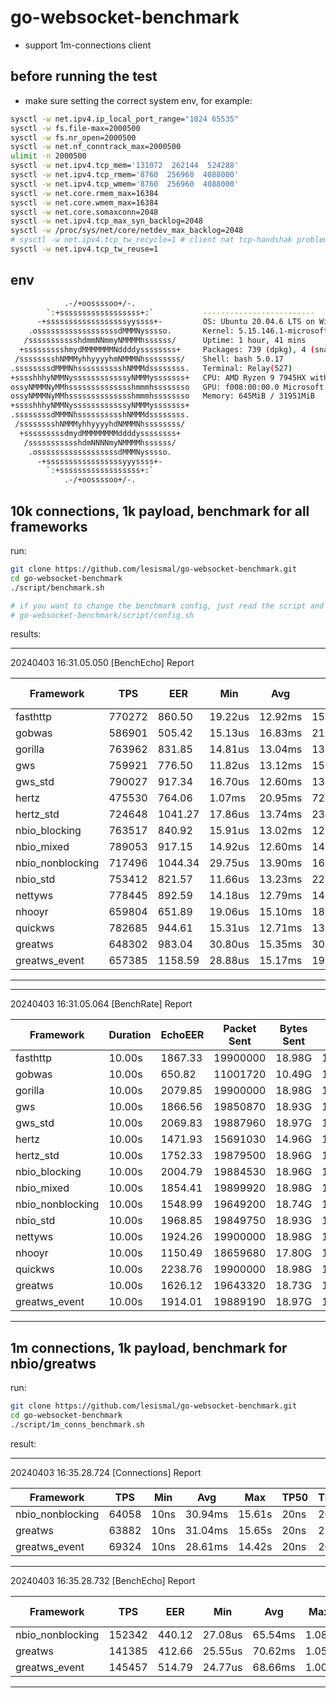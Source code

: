 # go-websocket-benchmark
- support 1m-connections client

## before running the test
- make sure setting the correct system env, for example:

```sh
sysctl -w net.ipv4.ip_local_port_range="1024 65535"
sysctl -w fs.file-max=2000500
sysctl -w fs.nr_open=2000500
sysctl -w net.nf_conntrack_max=2000500
ulimit -n 2000500
sysctl -w net.ipv4.tcp_mem='131072  262144  524288'
sysctl -w net.ipv4.tcp_rmem='8760  256960  4088000'
sysctl -w net.ipv4.tcp_wmem='8760  256960  4088000'
sysctl -w net.core.rmem_max=16384
sysctl -w net.core.wmem_max=16384
sysctl -w net.core.somaxconn=2048
sysctl -w net.ipv4.tcp_max_syn_backlog=2048
sysctl -w /proc/sys/net/core/netdev_max_backlog=2048
# sysctl -w net.ipv4.tcp_tw_recycle=1 # client nat tcp-handshak problem
sysctl -w net.ipv4.tcp_tw_reuse=1
```

## env
```sh
            .-/+oossssoo+/-.               
        `:+ssssssssssssssssss+:`           -------------------------
      -+ssssssssssssssssssyyssss+-         OS: Ubuntu 20.04.6 LTS on Windows 10 x86_64
    .ossssssssssssssssssdMMMNysssso.       Kernel: 5.15.146.1-microsoft-standard-WSL2
   /ssssssssssshdmmNNmmyNMMMMhssssss/      Uptime: 1 hour, 41 mins
  +ssssssssshmydMMMMMMMNddddyssssssss+     Packages: 739 (dpkg), 4 (snap)
 /sssssssshNMMMyhhyyyyhmNMMMNhssssssss/    Shell: bash 5.0.17
.ssssssssdMMMNhsssssssssshNMMMdssssssss.   Terminal: Relay(527)
+sssshhhyNMMNyssssssssssssyNMMMysssssss+   CPU: AMD Ryzen 9 7945HX with Radeon Graphics (32) @ 2.495GHz
ossyNMMMNyMMhsssssssssssssshmmmhssssssso   GPU: f008:00:00.0 Microsoft Corporation Device 008e
ossyNMMMNyMMhsssssssssssssshmmmhssssssso   Memory: 645MiB / 31951MiB
+sssshhhyNMMNyssssssssssssyNMMMysssssss+
.ssssssssdMMMNhsssssssssshNMMMdssssssss.
 /sssssssshNMMMyhhyyyyhdNMMMNhssssssss/
  +sssssssssdmydMMMMMMMMddddyssssssss+
   /ssssssssssshdmNNNNmyNMMMMhssssss/
    .ossssssssssssssssssdMMMNysssso.
      -+sssssssssssssssssyyyssss+-
        `:+ssssssssssssssssss+:`
            .-/+oossssoo+/-.
```



## 10k connections, 1k payload, benchmark for all frameworks
run:
```sh
git clone https://github.com/lesismal/go-websocket-benchmark.git
cd go-websocket-benchmark
./script/benchmark.sh

# if you want to change the benchmark config, just read the script and edit:
# go-websocket-benchmark/script/config.sh
```

results:

----------------------------------------------------------------------------------------------------
20240403 16:31.05.050 [BenchEcho] Report

| Framework        | TPS    | EER     | Min     | Avg     | Max      | TP50    | TP75    | TP90    | TP95    | TP99     | Used  | Total   | Success | Failed | Conns | Concurrency | Payload | CPU Min | CPU Avg | CPU Max | MEM Min | MEM Avg | MEM Max |
| ---------------- | ------ | ------- | ------- | ------- | -------- | ------- | ------- | ------- | ------- | -------- | ----- | ------- | ------- | ------ | ----- | ----------- | ------- | ------- | ------- | ------- | ------- | ------- | ------- |
| fasthttp         | 770272 | 860.50  | 19.22us | 12.92ms | 156.10ms | 11.08ms | 12.77ms | 19.26ms | 20.36ms | 32.31ms  | 2.60s | 2000000 | 2000000 | 0      | 10000 | 10000       | 1024    | 677.71  | 895.15  | 1136.53 | 335.48M | 335.48M | 335.48M |
| gobwas           | 586901 | 505.42  | 15.13us | 16.83ms | 219.14ms | 11.93ms | 18.49ms | 28.34ms | 48.72ms | 103.06ms | 3.41s | 2000000 | 2000000 | 0      | 10000 | 10000       | 1024    | 583.30  | 1161.22 | 1451.58 | 400.59M | 415.20M | 429.80M |
| gorilla          | 763962 | 831.85  | 14.81us | 13.04ms | 136.80ms | 10.97ms | 13.09ms | 19.61ms | 21.21ms | 48.99ms  | 2.62s | 2000000 | 2000000 | 0      | 10000 | 10000       | 1024    | 704.82  | 918.39  | 1131.96 | 288.24M | 288.24M | 288.24M |
| gws              | 759921 | 776.50  | 11.82us | 13.12ms | 156.34ms | 10.83ms | 14.53ms | 19.60ms | 21.46ms | 46.94ms  | 2.63s | 2000000 | 2000000 | 0      | 10000 | 10000       | 1024    | 760.20  | 978.65  | 1203.86 | 216.65M | 216.65M | 216.65M |
| gws_std          | 790027 | 917.34  | 16.70us | 12.60ms | 135.46ms | 10.59ms | 12.29ms | 19.02ms | 20.17ms | 51.95ms  | 2.53s | 2000000 | 2000000 | 0      | 10000 | 10000       | 1024    | 585.79  | 861.21  | 1136.64 | 217.44M | 217.44M | 217.44M |
| hertz            | 475530 | 764.06  | 1.07ms  | 20.95ms | 72.61ms  | 18.44ms | 22.35ms | 34.48ms | 36.80ms | 42.35ms  | 4.21s | 2000000 | 2000000 | 0      | 10000 | 10000       | 1024    | 164.81  | 622.37  | 780.84  | 523.80M | 556.98M | 590.17M |
| hertz_std        | 724648 | 1041.27 | 17.86us | 13.74ms | 236.25ms | 11.40ms | 12.99ms | 19.87ms | 22.16ms | 93.24ms  | 2.76s | 2000000 | 2000000 | 0      | 10000 | 10000       | 1024    | 0.00    | 695.93  | 1194.34 | 360.41M | 361.41M | 362.41M |
| nbio_blocking    | 763517 | 840.92  | 15.91us | 13.02ms | 125.83ms | 10.96ms | 13.41ms | 19.41ms | 20.61ms | 49.08ms  | 2.62s | 2000000 | 2000000 | 0      | 10000 | 10000       | 1024    | 693.08  | 907.96  | 1122.83 | 213.23M | 213.23M | 213.23M |
| nbio_mixed       | 789053 | 917.15  | 14.92us | 12.60ms | 148.03ms | 10.54ms | 12.94ms | 19.24ms | 20.27ms | 55.67ms  | 2.53s | 2000000 | 2000000 | 0      | 10000 | 10000       | 1024    | 603.90  | 860.33  | 1127.10 | 272.71M | 272.71M | 272.71M |
| nbio_nonblocking | 717496 | 1044.34 | 29.75us | 13.90ms | 168.11ms | 12.07ms | 13.85ms | 20.14ms | 21.29ms | 35.10ms  | 2.79s | 2000000 | 2000000 | 0      | 10000 | 10000       | 1024    | 0.00    | 687.04  | 1142.56 | 86.80M  | 95.38M  | 103.96M |
| nbio_std         | 753412 | 821.57  | 11.66us | 13.23ms | 223.49ms | 10.92ms | 13.05ms | 19.54ms | 21.57ms | 77.76ms  | 2.65s | 2000000 | 2000000 | 0      | 10000 | 10000       | 1024    | 719.26  | 917.04  | 1114.81 | 202.95M | 202.95M | 202.95M |
| nettyws          | 778445 | 892.59  | 14.18us | 12.79ms | 142.58ms | 10.86ms | 13.31ms | 19.36ms | 20.35ms | 27.50ms  | 2.57s | 2000000 | 2000000 | 0      | 10000 | 10000       | 1024    | 636.37  | 872.12  | 1127.89 | 189.11M | 189.11M | 189.11M |
| nhooyr           | 659804 | 651.89  | 19.06us | 15.10ms | 181.33ms | 11.14ms | 14.08ms | 24.10ms | 37.20ms | 107.87ms | 3.03s | 2000000 | 2000000 | 0      | 10000 | 10000       | 1024    | 24.98   | 1012.14 | 1515.70 | 386.97M | 386.97M | 386.97M |
| quickws          | 782685 | 944.61  | 15.31us | 12.71ms | 139.09ms | 10.78ms | 12.24ms | 19.28ms | 20.40ms | 41.09ms  | 2.56s | 2000000 | 2000000 | 0      | 10000 | 10000       | 1024    | 578.30  | 828.58  | 1086.75 | 150.31M | 150.31M | 150.31M |
| greatws          | 648302 | 983.04  | 30.80us | 15.35ms | 302.55ms | 13.35ms | 16.50ms | 21.74ms | 24.18ms | 62.52ms  | 3.08s | 2000000 | 2000000 | 0      | 10000 | 10000       | 1024    | 68.93   | 659.49  | 973.74  | 154.16M | 154.71M | 155.25M |
| greatws_event    | 657385 | 1158.59 | 28.88us | 15.17ms | 190.30ms | 13.45ms | 16.33ms | 21.33ms | 22.78ms | 31.36ms  | 3.04s | 2000000 | 2000000 | 0      | 10000 | 10000       | 1024    | 11.99   | 567.40  | 845.77  | 161.71M | 163.85M | 165.98M |
----------------------------------------------------------------------------------------------------
----------------------------------------------------------------------------------------------------
20240403 16:31.05.064 [BenchRate] Report

| Framework        | Duration | EchoEER | Packet Sent | Bytes Sent | Packet Recv | Bytes Recv | Conns | SendRate | Payload | CPU Min | CPU Avg | CPU Max | MEM Min | MEM Avg | MEM Max |
| ---------------- | -------- | ------- | ----------- | ---------- | ----------- | ---------- | ----- | -------- | ------- | ------- | ------- | ------- | ------- | ------- | ------- |
| fasthttp         | 10.00s   | 1867.33 | 19900000    | 18.98G     | 19868546    | 18.95G     | 10000 | 200      | 1024    | 1043.72 | 1064.01 | 1092.89 | 368.16M | 402.69M | 461.00M |
| gobwas           | 10.00s   | 650.82  | 11001720    | 10.49G     | 10675692    | 10.18G     | 10000 | 200      | 1024    | 1528.81 | 1640.33 | 1744.65 | 423.34M | 431.77M | 442.66M |
| gorilla          | 10.00s   | 2079.85 | 19900000    | 18.98G     | 19900000    | 18.98G     | 10000 | 200      | 1024    | 0.00    | 956.80  | 1078.91 | 328.34M | 397.06M | 464.05M |
| gws              | 10.00s   | 1866.56 | 19850870    | 18.93G     | 19850870    | 18.93G     | 10000 | 200      | 1024    | 0.00    | 1063.50 | 1207.03 | 245.38M | 251.12M | 259.20M |
| gws_std          | 10.00s   | 2069.83 | 19887960    | 18.97G     | 19887960    | 18.97G     | 10000 | 200      | 1024    | 0.00    | 960.85  | 1075.37 | 251.84M | 257.60M | 266.69M |
| hertz            | 10.00s   | 1471.93 | 15691030    | 14.96G     | 15521809    | 14.80G     | 10000 | 200      | 1024    | 1028.86 | 1054.52 | 1098.86 | 756.00M | 786.49M | 841.21M |
| hertz_std        | 10.00s   | 1752.33 | 19879500    | 18.96G     | 19821035    | 18.90G     | 10000 | 200      | 1024    | 1117.02 | 1131.13 | 1148.89 | 396.29M | 460.64M | 504.64M |
| nbio_blocking    | 10.00s   | 2004.79 | 19884530    | 18.96G     | 19884530    | 18.96G     | 10000 | 200      | 1024    | 0.00    | 991.85  | 1116.45 | 238.64M | 252.28M | 270.88M |
| nbio_mixed       | 10.00s   | 1854.41 | 19899920    | 18.98G     | 19881304    | 18.96G     | 10000 | 200      | 1024    | 1046.51 | 1072.11 | 1092.85 | 427.79M | 451.41M | 464.98M |
| nbio_nonblocking | 10.00s   | 1548.99 | 19649200    | 18.74G     | 19559255    | 18.65G     | 10000 | 200      | 1024    | 1217.77 | 1262.71 | 1285.73 | 136.00M | 158.42M | 181.10M |
| nbio_std         | 10.00s   | 1968.85 | 19849750    | 18.93G     | 19849750    | 18.93G     | 10000 | 200      | 1024    | 0.00    | 1008.19 | 1140.91 | 222.25M | 242.36M | 265.38M |
| nettyws          | 10.00s   | 1924.26 | 19900000    | 18.98G     | 19900000    | 18.98G     | 10000 | 200      | 1024    | 979.88  | 1034.16 | 1061.80 | 205.34M | 206.97M | 207.56M |
| nhooyr           | 10.00s   | 1150.49 | 18659680    | 17.80G     | 18534252    | 17.68G     | 10000 | 200      | 1024    | 1575.61 | 1610.99 | 1645.84 | 388.97M | 391.11M | 391.66M |
| quickws          | 10.00s   | 2238.76 | 19900000    | 18.98G     | 19900000    | 18.98G     | 10000 | 200      | 1024    | 0.00    | 888.89  | 1010.88 | 154.31M | 155.87M | 156.31M |
| greatws          | 10.00s   | 1626.12 | 19643320    | 18.73G     | 19581458    | 18.67G     | 10000 | 200      | 1024    | 1151.57 | 1204.18 | 1240.71 | 154.30M | 162.51M | 170.98M |
| greatws_event    | 10.00s   | 1914.01 | 19889190    | 18.97G     | 19858307    | 18.94G     | 10000 | 200      | 1024    | 984.68  | 1037.52 | 1058.69 | 154.58M | 163.28M | 177.87M |
----------------------------------------------------------------------------------------------------


## 1m connections, 1k payload, benchmark for nbio/greatws

run:
```sh
git clone https://github.com/lesismal/go-websocket-benchmark.git
cd go-websocket-benchmark
./script/1m_conns_benchmark.sh
```

result:

----------------------------------------------------------------------------------------------------
20240403 16:35.28.724 [Connections] Report

| Framework        | TPS   | Min  | Avg     | Max    | TP50 | TP75 | TP90 | TP95 | TP99  | Used   | Total   | Success | Failed | Concurrency |
| ---------------- | ----- | ---- | ------- | ------ | ---- | ---- | ---- | ---- | ----- | ------ | ------- | ------- | ------ | ----------- |
| nbio_nonblocking | 64058 | 10ns | 30.94ms | 15.61s | 20ns | 20ns | 21ns | 30ns | 31ns  | 15.61s | 1000000 | 1000000 | 0      | 2000        |
| greatws          | 63882 | 10ns | 31.04ms | 15.65s | 20ns | 21ns | 30ns | 40ns | 121ns | 15.65s | 1000000 | 1000000 | 0      | 2000        |
| greatws_event    | 69324 | 10ns | 28.61ms | 14.42s | 20ns | 20ns | 30ns | 31ns | 51ns  | 14.43s | 1000000 | 1000000 | 0      | 2000        |
----------------------------------------------------------------------------------------------------
20240403 16:35.28.732 [BenchEcho] Report

| Framework        | TPS    | EER    | Min     | Avg     | Max   | TP50    | TP75    | TP90     | TP95     | TP99     | Used   | Total   | Success | Failed | Conns   | Concurrency | Payload | CPU Min | CPU Avg | CPU Max | MEM Min | MEM Avg | MEM Max |
| ---------------- | ------ | ------ | ------- | ------- | ----- | ------- | ------- | -------- | -------- | -------- | ------ | ------- | ------- | ------ | ------- | ----------- | ------- | ------- | ------- | ------- | ------- | ------- | ------- |
| nbio_nonblocking | 152342 | 440.12 | 27.08us | 65.54ms | 1.08s | 34.59ms | 37.14ms | 133.20ms | 367.50ms | 453.01ms | 13.13s | 2000000 | 2000000 | 0      | 1000000 | 10000       | 1024    | 189.15  | 346.13  | 496.95  | 967.02M | 967.58M | 968.51M |
| greatws          | 141385 | 412.66 | 25.55us | 70.62ms | 1.05s | 37.50ms | 42.03ms | 143.13ms | 373.50ms | 463.37ms | 14.15s | 2000000 | 2000000 | 0      | 1000000 | 10000       | 1024    | 112.40  | 342.62  | 399.85  | 575.97M | 576.48M | 576.86M |
| greatws_event    | 145457 | 514.79 | 24.77us | 68.66ms | 1.00s | 35.80ms | 38.67ms | 140.22ms | 373.21ms | 453.04ms | 13.75s | 2000000 | 2000000 | 0      | 1000000 | 10000       | 1024    | 48.71   | 282.56  | 340.90  | 447.33M | 448.25M | 448.86M |
----------------------------------------------------------------------------------------------------

